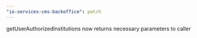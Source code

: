 ```yaml
---
"io-services-cms-backoffice": patch
---
```


getUserAuthorizedInstitutions now returns necessary parameters to caller
